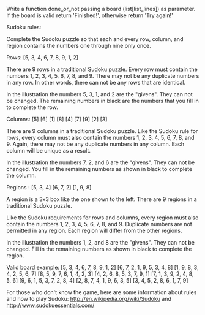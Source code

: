 Write a function done_or_not passing a board (list[list_lines]) as parameter. If the board is valid return 'Finished!', otherwise return 'Try again!'

Sudoku rules:

Complete the Sudoku puzzle so that each and every row, column, and region contains the numbers one through nine only once.

Rows:
                        [5, 3, 4, 6, 7, 8, 9, 1, 2]


There are 9 rows in a traditional Sudoku puzzle. Every row must contain the numbers 1, 2, 3, 4, 5, 6, 7, 8, and 9. There may not be any duplicate numbers in any row. In other words, there can not be any rows that are identical.

In the illustration the numbers 5, 3, 1, and 2 are the "givens". They can not be changed. The remaining numbers in black are the numbers that you fill in to complete the row.

Columns:
                        [5]
                        [6]
                        [1]
                        [8]
                        [4]
                        [7]
                        [9]
                        [2]
                        [3]


There are 9 columns in a traditional Sudoku puzzle. Like the Sudoku rule for rows, every column must also contain the numbers 1, 2, 3, 4, 5, 6, 7, 8, and 9. Again, there may not be any duplicate numbers in any column. Each column will be unique as a result.

In the illustration the numbers 7, 2, and 6 are the "givens". They can not be changed. You fill in the remaining numbers as shown in black to complete the column.

Regions :
                        [5, 3, 4]
                        [6, 7, 2]
                        [1, 9, 8]



A region is a 3x3 box like the one shown to the left. There are 9 regions in a traditional Sudoku puzzle.

Like the Sudoku requirements for rows and columns, every region must also contain the numbers 1, 2, 3, 4, 5, 6, 7, 8, and 9. Duplicate numbers are not permitted in any region. Each region will differ from the other regions.

In the illustration the numbers 1, 2, and 8 are the "givens". They can not be changed. Fill in the remaining numbers as shown in black to complete the region.

Valid board example:
                        [5, 3, 4, 6, 7, 8, 9, 1, 2]
                        [6, 7, 2, 1, 9, 5, 3, 4, 8]
                        [1, 9, 8, 3, 4, 2, 5, 6, 7]
                        [8, 5, 9, 7, 6, 1, 4, 2, 3]
                        [4, 2, 6, 8, 5, 3, 7, 9, 1]
                        [7, 1, 3, 9, 2, 4, 8, 5, 6]
                        [9, 6, 1, 5, 3, 7, 2, 8, 4]
                        [2, 8, 7, 4, 1, 9, 6, 3, 5]
                        [3, 4, 5, 2, 8, 6, 1, 7, 9]


For those who don't know the game, here are some information about rules and how to play Sudoku: http://en.wikipedia.org/wiki/Sudoku and http://www.sudokuessentials.com/

